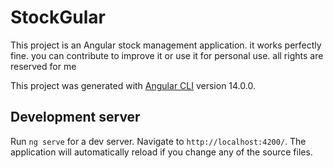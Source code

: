 # StockGular

This project is an Angular stock management application. it works perfectly fine.
you can contribute to improve it or use it for personal use.
all rights are reserved for me

This project was generated with [Angular CLI](https://github.com/angular/angular-cli) version 14.0.0.

## Development server

Run `ng serve` for a dev server. Navigate to `http://localhost:4200/`. The application will automatically reload if you change any of the source files.
